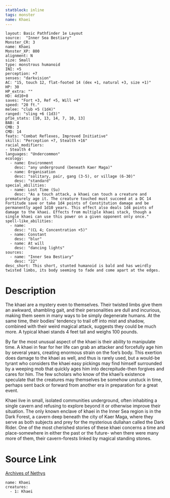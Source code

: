 ```yaml
---
statblock: inline
tags: monster
name: Khaei
---
```

```statblock
layout: Basic Pathfinder 1e Layout
source:  "Inner Sea Bestiary"
Monster_CR: 3
name: Khaei
Monster_XP: 800
alignment: N
size: Small
type: monstrous humanoid
INI: +5
perception: +7
senses: "darkvision"
AC: "15, touch 12, flat-footed 14 (dex +1, natural +3, size +1)"
HP: 30
HP_extra: ""
HD: 4d10+8
saves: "Fort +3, Ref +5, Will +4"
speed: "20 ft."
melee: "club +5 (1d4)"
ranged: "sling +6 (1d3)"
pf1e_stats: [10, 13, 14, 7, 10, 13]
BAB: 4
CMB: 3
CMD: 14
feats: "Combat Reflexes, Improved Initiative"
skills: "Perception +7, Stealth +16"
racial_modifiers:
- Stealth 4
languages: "Undercommon"
ecology:
  - name: Environment
    desc: "any underground (beneath Kaer Maga)"
  - name: Organisation
    desc: "solitary, pair, gang (3-5), or village (6-30)"
    desc: "standard"
special_abilities:
  - name: Lost Time (Su)
    desc: "As a touch attack, a khaei can touch a creature and prematurely age it. The creature touched must succeed at a DC 14 Fortitude save or take 1d4 points of Constitution damage and be permanently aged 1d10 years. This effect also deals 1d4 points of damage to the khaei. Effects from multiple khaei stack, though a single khaei can use this power on a given opponent only once."
spell-like_abilities:
  - name:
    desc: "(CL 4; Concentration +5)"
  - name: Constant
    desc: "blur"
  - name: At will
    desc: "dancing lights"
sources:
  - name: "Inner Sea Bestiary"
    desc: "22"
desc_short: This short, stunted humanoid is bald and has weirdly twisted limbs, its body seeming to fade and come apart at the edges.
```
# Description
The khaei are a mystery even to themselves. Their twisted limbs give them an awkward, shambling gait, and their personalities are dull and incurious, making them seem in many ways to be simply degenerate humans. At the same time, their bodies’ tendency to trail off into mist and shadow, combined with their weird magical attack, suggests they could be much more. A typical khaei stands 4 feet tall and weighs 100 pounds.

By far the most unusual aspect of the khaei is their ability to manipulate time. A khaei in fear for her life can grab an attacker and forcefully age him by several years, creating enormous strain on the foe’s body. This exertion does damage to the khaei as well, and thus is rarely used, but a would-be tyrant who considers the khaei easy pickings may find himself surrounded by a weeping mob that quickly ages him into decrepitude-then forgives and cares for him. The few scholars who know of the khaei’s existence speculate that the creatures may themselves be somehow unstuck in time, perhaps sent back or forward from another era in preparation for a great event.

Khaei live in small, isolated communities underground, often inhabiting a single cavern and refusing to explore beyond it or otherwise improve their situation. The only known enclave of khaei in the Inner Sea region is in the Dark Forest, a cavern deep beneath the city of Kaer Maga, where they serve as both subjects and prey for the mysterious dullahan called the Dark Rider. One of the most cherished stories of these khaei concerns a time and place-somewhere in either the past or the future- when there were many more of them, their cavern-forests linked by magical standing stones.
# Source Link
[Archives of Nethys](https://aonprd.com/MonsterDisplay.aspx?ItemName=Khaei)
```encounter-table
name: Khaei
creatures:
  - 1: Khaei
```
